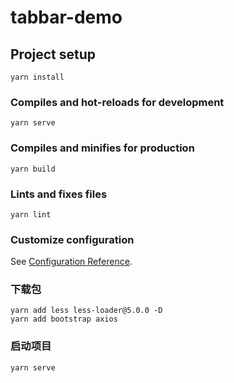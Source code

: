 # tabbar-demo

## Project setup
```
yarn install
```

### Compiles and hot-reloads for development
```
yarn serve
```

### Compiles and minifies for production
```
yarn build
```

### Lints and fixes files
```
yarn lint
```

### Customize configuration
See [Configuration Reference](https://cli.vuejs.org/config/).

### 下载包
```
yarn add less less-loader@5.0.0 -D
yarn add bootstrap axios
```
### 启动项目
```
yarn serve
```
